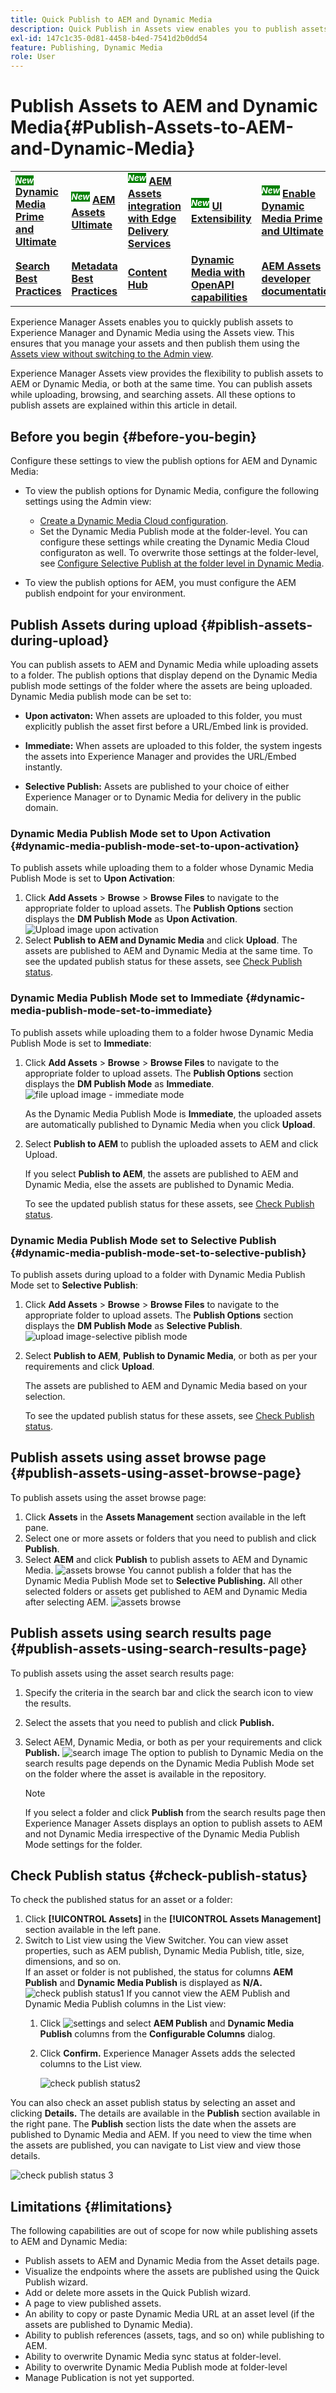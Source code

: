 ```yaml
---
title: Quick Publish to AEM and Dynamic Media
description: Quick Publish in Assets view enables you to publish assets to AEM and Dynamic Media simultaneously or separately. You can select assets and folders and choose to publish to Dynamic Media or AEM.
exl-id: 147c1c35-0d81-4458-b4ed-7541d2b0dd54
feature: Publishing, Dynamic Media
role: User
---
```

# Publish Assets to AEM and Dynamic Media{#Publish-Assets-to-AEM-and-Dynamic-Media}

<table>
    <tr>
        <td>
            <sup style= "background-color:#008000; color:#FFFFFF; font-weight:bold"><i>New</i></sup> <a href="/help/assets/dynamic-media/dm-prime-ultimate.md"><b>Dynamic Media Prime and Ultimate</b></a>
        </td>
        <td>
            <sup style= "background-color:#008000; color:#FFFFFF; font-weight:bold"><i>New</i></sup> <a href="/help/assets/assets-ultimate-overview.md"><b>AEM Assets Ultimate</b></a>
        </td>
        <td>
            <sup style= "background-color:#008000; color:#FFFFFF; font-weight:bold"><i>New</i></sup> <a href="/help/assets/integrate-aem-assets-edge-delivery-services.md"><b>AEM Assets integration with Edge Delivery Services</b></a>
        </td>
        <td>
            <sup style= "background-color:#008000; color:#FFFFFF; font-weight:bold"><i>New</i></sup> <a href="/help/assets/aem-assets-view-ui-extensibility.md"><b>UI Extensibility</b></a>
        </td>
          <td>
            <sup style= "background-color:#008000; color:#FFFFFF; font-weight:bold"><i>New</i></sup> <a href="/help/assets/dynamic-media/enable-dynamic-media-prime-and-ultimate.md"><b>Enable Dynamic Media Prime and Ultimate</b></a>
        </td>
    </tr>
    <tr>
        <td>
            <a href="/help/assets/search-best-practices.md"><b>Search Best Practices</b></a>
        </td>
        <td>
            <a href="/help/assets/metadata-best-practices.md"><b>Metadata Best Practices</b></a>
        </td>
        <td>
            <a href="/help/assets/product-overview.md"><b>Content Hub</b></a>
        </td>
        <td>
            <a href="/help/assets/dynamic-media-open-apis-overview.md"><b>Dynamic Media with OpenAPI capabilities</b></a>
        </td>
        <td>
            <a href="https://developer.adobe.com/experience-cloud/experience-manager-apis/"><b>AEM Assets developer documentation</b></a>
        </td>
    </tr>
</table>

Experience Manager Assets enables you to quickly publish assets to Experience Manager and Dynamic Media using the Assets view. This ensures that you manage your assets and then publish them using the [Assets view without switching to the Admin view](/help/assets/overview.md##persona-based-experiences). 

Experience Manager Assets view provides the flexibility to publish assets to AEM or Dynamic Media, or both at the same time. You can publish assets while uploading, browsing, and searching assets. All these options to publish assets are explained within this article in detail.

## Before you begin {#before-you-begin}

Configure these settings to view the publish options for AEM and Dynamic Media: 

* To view the publish options for Dynamic Media, configure the following settings using the Admin view:

   * [Create a Dynamic Media Cloud configuration](/help/assets/dynamic-media/config-dm.md#configuring-dynamic-media-cloud-services).
   * Set the Dynamic Media Publish mode at the folder-level. You can configure these settings while creating the Dynamic Media Cloud configuraton as well. To overwrite those settings at the folder-level, see [Configure Selective Publish at the folder level in Dynamic Media](/help/assets/dynamic-media/selective-publishing.md). 

* To view the publish options for AEM, you must configure the AEM publish endpoint for your environment.

## Publish Assets during upload {#piblish-assets-during-upload}

You can publish assets to AEM and Dynamic Media while uploading assets to a folder. The publish options that display depend on the Dynamic Media publish mode settings of the folder where the assets are being uploaded. Dynamic Media publish mode can be set to: 

* **Upon activaton:** When assets are uploaded to this folder, you must explicitly publish the asset first before a URL/Embed link is provided. 

* **Immediate:** When assets are uploaded to this folder, the system ingests the assets into Experience Manager and provides the URL/Embed instantly. 
* **Selective Publish:** Assets are published to your choice of either Experience Manager or to Dynamic Media for delivery in the public domain. 

### Dynamic Media Publish Mode set to Upon Activation {#dynamic-media-publish-mode-set-to-upon-activation}

To publish assets while uploading them to a folder whose Dynamic Media Publish Mode is set to **Upon Activation**: 

1. Click **Add Assets** > **Browse** > **Browse Files** to navigate to the appropriate folder to upload assets. The **Publish Options** section displays the **DM Publish Mode** as **Upon Activation**. 
![Upload image upon activation](/help/assets/assets/upload-uactivation.svg)
2. Select **Publish to AEM and Dynamic Media** and click **Upload**. The assets are published to AEM and Dynamic Media at the same time. To see the updated publish status for these assets, see [Check Publish status](#check-publish-status). 

### Dynamic Media Publish Mode set to Immediate {#dynamic-media-publish-mode-set-to-immediate}

 To publish assets while uploading them to a folder hwose Dynamic Media Publish Mode is set to **Immediate**: 

 1. Click **Add Assets** > **Browse** > **Browse Files** to navigate to the appropriate folder to upload assets. The **Publish Options** section displays the **DM Publish Mode** as **Immediate**. 
![file upload image - immediate mode](/help/assets/assets/resized-image-pdf-svg-new.svg)


    As the Dynamic Media Publish Mode is **Immediate**, the uploaded assets are automatically published to Dynamic Media when you click **Upload**. 

 2. Select **Publish to AEM** to publish the uploaded assets to AEM and click Upload. 
 
     If you select **Publish to AEM**, the assets are published to AEM and Dynamic Media, else the assets are published to Dynamic Media. 
     
     To see the updated publish status for these assets, see [Check Publish status](#check-publish-status). 

### Dynamic Media Publish Mode set to Selective Publish {#dynamic-media-publish-mode-set-to-selective-publish}

 To publish assets during upload to a folder with Dynamic Media Publish Mode set to **Selective Publish**:

  1. Click **Add Assets** > **Browse** > **Browse Files** to navigate to the appropriate folder to upload assets. The **Publish Options** section displays the **DM Publish Mode** as **Selective Publish**. 
  ![upload image-selective piblish mode](/help/assets/assets/upload-selective.svg)

  2. Select **Publish to AEM**, **Publish to Dynamic Media**, or both as per your requirements and click **Upload**. 
 
     The assets are published to AEM and Dynamic Media based on your selection. 
     
     To see the updated publish status for these assets, see [Check Publish status](#check-publish-status).

## Publish assets using asset browse page {#publish-assets-using-asset-browse-page}

 To publish assets using the asset browse page: 

 1. Click **Assets** in the **Assets Management** section available in the left pane. 
 2. Select one or more assets or folders that you need to publish and click **Publish**.
 3. Select **AEM** and click **Publish** to publish assets to AEM and Dynamic Media.
![assets browse](/help/assets/assets/browse-uactivation-immediate.svg) 
You cannot publish a folder that has the Dynamic Media Publish Mode set to **Selective Publishing.** All other selected folders or assets get published to AEM and Dynamic Media after selecting AEM. 
![assets browse](/help/assets/assets/browse-selective123.svg)

## Publish assets using search results page {#publish-assets-using-search-results-page}

 To publish assets using the asset search results page:

 1. Specify the criteria in the search bar and click the search icon to view the results.
 2. Select the assets that you need to publish and click **Publish.**
 3. Select AEM, Dynamic Media, or both as per your requirements and click **Publish.** 
![search image](/help/assets/assets/search-mode.svg)
The option to publish to Dynamic Media on the search results page depends on the Dynamic Media Publish Mode set on the folder where the asset is available in the repository.

    >[!NOTE]
    >
    >If you select a folder and click **Publish** from the search results page then Experience Manager Assets displays an option to publish assets to AEM and not Dynamic Media irrespective of the Dynamic Media Publish Mode settings for the folder. 

## Check Publish status {#check-publish-status}

To check the published status for an asset or a folder:

1. Click **[!UICONTROL Assets]** in the **[!UICONTROL Assets Management]** section available in the left pane. 
2. Switch to List view using the View Switcher. You can view asset properties, such as AEM publish, Dynamic Media Publish, title, size, dimensions, and so on.  
If an asset or folder is not published, the status for columns **AEM Publish** and **Dynamic Media Publish** is displayed as **N/A.** 
![check publish status1](/help/assets/assets/check-publish-status1.png)
  If you cannot view the AEM Publish and Dynamic Media Publish columns in the List view: 
   1. Click ![settings](/help/assets/assets/settings-icon.svg) and select **AEM Publish** and **Dynamic Media Publish** columns from the **Configurable Columns** dialog. 
   2. Click **Confirm.** Experience Manager Assets adds the selected columns to the List view. 
   
      ![check publish status2](/help/assets/assets/check-publish-status2.png)

You can also check an asset publish status by selecting an asset and clicking **Details.** The details are available in the **Publish** section available in the right pane. The **Publish** section lists the date when the assets are published to Dynamic Media and AEM. If you need to view the time when the assets are published, you can navigate to List view and view those details. 

![check publish status 3](/help/assets/assets/check-publish-status3.png)

## Limitations {#limitations}

 The following capabilities are out of scope for now while publishing assets to AEM and Dynamic Media: 
 
 * Publish assets to AEM and Dynamic Media from the Asset details page. 
 * Visualize the endpoints where the assets are published using the Quick Publish wizard. 
 * Add or delete more assets in the Quick Publish wizard. 
 * A page to view published assets. 
 * An ability to copy or paste Dynamic Media URL at an asset level (if the assets are published to Dynamic Media). 
 * Ability to publish references (assets, tags, and so on) while publishing to AEM. 
 * Ability to overwrite Dynamic Media sync status at folder-level. 
 * Ability to overwrite Dynamic Media Publish mode at folder-level
 * Manage Publication is not yet supported.
